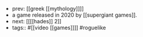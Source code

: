 - prev: [[greek [[mythology]]]]
- a game released in 2020 by [[supergiant games]].
- next: [[[[hades]] 2]]
- tags:: #[[video [[games]]]] #roguelike